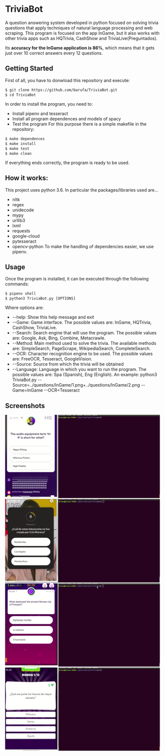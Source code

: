 # TriviaBot

A question answering system developed in python focused on solving trivia questions that apply techniques of natural language processing and web scraping.
This program is focused on the app InGame, but it also works with other trivia apps such as HQTrivia, CashShow and TriviaLive(Preguntados).

Its **accuracy for the InGame application is 86%**, which means that it gets just over 10 correct answers every 12 questions.

## Getting Started

First of all, you have to donwload this repository and execute:
```
$ git clone https://github.com/barufa/TriviaBot.git
$ cd TriviaBot
```
In order to install the program, you need to:
* Install pipenv and tesseract
* Install all program dependences and models of spacy
* Test the program
For this purpose there is a simple makefile in the repository:
```
$ make dependences
$ make install
$ make test
$ make clean
```
If everything ends correctly, the program is ready to be used.

## How it works:

This project uses python 3.6. In particular the packages/libraries used are...
* nltk
* regex
* unidecode
* mypy
* urllib3
* lxml
* requests
* google-cloud
* pytesseract
* opencv-python
To make the handling of dependencies easier, we use pipenv.

## Usage

Once the program is installed, it can be executed through the following commands:
```
$ pipenv shell
$ python3 TriviaBot.py [OPTIONS]
```
Where options are:
* --help: Show this help message and exit
* --Game: Game interface. The possible values are: InGame, HQTrivia, CashShow, TriviaLive.
* --Search: Search engine that will use the program. The possible values are: Google, Ask, Bing, Combine, Metacrawle.
* --Method: Main method used to solve the trivia. The available methods are: SimpleSearch, PageScrape, WikipediaSearch, CompleteSearch.
* --OCR: Character recognition engine to be used. The possible values are: FreeOCR, Tesseract, GoogleVision.
* --Source: Source from which the trivia will be obtained
* --Language: Language in which you want to run the program. The possible values are: Spa (Spanish), Eng (English).
An example:
python3 TriviaBot.py --Source=../questions/InGame/1.png+../questions/InGame/2.png --Game=InGame --OCR=Tesseract

## Screenshots

![](/questions/HQTrivia/HQTrivia.gif)
![](/questions/InGame/InGame.gif)
![](/questions/CashShow/CashShow.gif)
![](/questions/TriviaLive/TriviaLive.gif)
